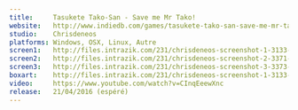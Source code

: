```yaml
---
title:     Tasukete Tako-San - Save me Mr Tako!
website:   http://www.indiedb.com/games/tasukete-tako-san-save-me-mr-tako
studio:    Chrisdeneos
platforms: Windows, OSX, Linux, Autre
screen1:   http://files.intrazik.com/231/chrisdeneos-screenshot-1-3133-493-20150428-215618.png
screen2:   http://files.intrazik.com/231/chrisdeneos-screenshot-2-3371-493-20150428-215618.png
screen3:   http://files.intrazik.com/231/chrisdeneos-screenshot-3-3373-493-20150428-215619.png
boxart:    http://files.intrazik.com/231/chrisdeneos-screenshot-1-3133-493-20150428-215618.png
video:     https://www.youtube.com/watch?v=CInqEeewXnc
release:   21/04/2016 (espéré)
---
```

